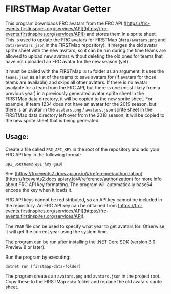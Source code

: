 # FIRSTMap Avatar Getter
This program downloads FRC avatars from the FRC API
([https://frc-events.firstinspires.org/services/API](https://frc-events.firstinspires.org/services/API))
and stores them in a sprite sheet. This is used to update
the FRC avatars for FIRSTMap (`data/avatars.png` and
`data/avatars.json` in the FIRSTMap repository). It merges
the old avatar sprite sheet with the new avatars, so it
can be run during the time teams are allowed to upload
new avatars without deleting the old ones for teams that
have not uploaded an FRC avatar for the new season (yet).

It must be called with the FIRSTMap `data` folder as an
argument. It uses the `teams.json` as a list of the
teams to save avatars for (if avatars for those teams
are available) and skips all other avatars. If there
is no avatar available for a team from the FRC API, but
there is one (most likely from a previous year) in a
previously generated avatar sprite sheet in the FIRSTMap
data directory, it will be copied to the new sprite sheet.
For example, if team 1234 does not have an avatar for the
2019 season, but there is an avatar in the `avatars.png` /
`avatars.json` sprite sheet in the FIRSTMap data directory
left over from the 2018 season, it will be copied to the
new sprite sheet that is being generated.

## Usage:
Create a file called `FRC_API_KEY` in the root of the
repository and add your FRC API key in the following
format:
```
api_username:api-key-guid
```
See
[https://frcevents2.docs.apiary.io/#/reference/authorization](https://frcevents2.docs.apiary.io/#/reference/authorization)
for more info about FRC API key formatting. The program
will automatically base64 encode the key when it loads it.

FRC API keys cannot be redistributed, so an API key cannot
be included in the repository. An FRC API key can be
obtained from
[https://frc-events.firstinspires.org/services/API](https://frc-events.firstinspires.org/services/API).

The `YEAR` file can be used to specify what
year to get avatars for. Otherwise, it will get the
current year using the system time.


The program can be run after installing the .NET Core SDK
(version 3.0 Preview 8 or later).

Run the program by executing:
```
dotnet run [firstmap-data-folder]
```

The program creates an `avatars.png` and `avatars.json` in
the project root. Copy these to the FIRSTMap `data` folder
and replace the old avatars sprite sheet.